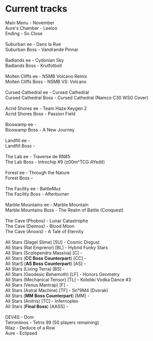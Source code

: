 # Current tracks
Main Menu - November  
Aure's Chamber - Leeloo  
Ending - So Close  
&ensp;  
Suburban ee - Dans la Rue  
Suburban Boss - Vandrande Pinnar  
&ensp;  
Badlands ee - Cydonian Sky  
Badlands Boss - Krutfotboll  
&ensp;  
Molten Cliffs ee - NSMB Volcano Remix  
Molten Cliffs Boss - NSMB VS: Volcano  
&ensp;  
Cursed Cathedral ee - Cursed Cathedral  
Cursed Cathedral Boss - Cursed Cathedral (Namco C30 WSG Cover)  
&ensp;  
Acrid Shores ee - Team Haze Keygen 2  
Acrid Shores Boss - Passion Field  
&ensp;  
Bioswamp ee -   
Bioswamp Boss - A New Journey  
&ensp;  
Landfill ee -   
Landfill Boss -   
&ensp;  
The Lab ee - Traverse de RN85  
The Lab Boss - Introchip #9 (z00m^TCG AYedit)  
&ensp;  
Forest ee - Through the Nature  
Forest Boss -   
&ensp;  
The Facility ee - BattleMuz  
The Facility Boss - Afterburner  
&ensp;  
Marble Mountains ee - Marble Mountain  
Marble Mountains Boss - The Realm of Battle (Conquest)  
&ensp;  
The Cave (Phobos) - Lunar Catastrophe  
The Cave (Deimos) - Blood Moon  
The Cave (Anoxis) - A Tale of Eternity  
&ensp;  
All Stars (Slagel Slime) \[SU\] - Cosmic Disgust  
All Stars (Rat Empreror) \[BL\] - Hybrid Funky Stars  
All Stars (Scolopendra Massiva) \[C\] -   
All Stars (**CC Boss Counterpart**) \[CC\] -   
All StarS (**AS Boss Counterpart**) \[AS\] -   
All Stars (Living Terra) \[BS\] -   
All Stars (Geodesic Behemoth) \[LF\] - Honors Geometry  
All Stars (Mechanical Tensor) \[TL\] - Kolobki Vodka Dance #3  
All Stars (Venus Mantrap) \[F\] -   
All Stars (Astral Machine) \[TF\] - Sn°9M4 (Dvorak)  
All Stars (**MM Boss Counterpart**) \[MM\] -   
All Stars (Anitris) \[TC\] - Infernoplex  
All Stars (**Final Boss**) \[AASS\] -   
&ensp;  
DEV4S - Dom  
Tetronimos - Tetris 99 (50 players remaining)  
Rilaz - Deduce of a Row  
Aure - Eclipsed  